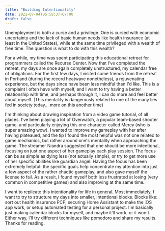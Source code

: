 ```yaml
---
title: "Building Intentionality"
date: 2021-07-04T05:58:37-07:00
draft: false
---
```


Unemployment is both a curse and a privilege. One is cursed with economic uncertainty and the lack
of basic human needs like health insurance (at least in the United States), while at the same time
privileged with a wealth of free time. The question is what to do with this wealth?

<!--more-->

For a while, my time was spent participating this educational retreat for programmers called the
Recurse Center. Now that I've completed the retreat, my days are once again completely unstructured,
my calendar free of obligations. For the first few days, I visited some friends from the retreat in
Portland (during the record heatwave nonetheless), a rejuvenating experience, but the days since
have been less mindful than I'd like. This is a complaint I often have with myself, and I want to
try having a better relationship with time, and perhaps through it, I can do more and feel better
about myself. (This mentality is dangerously related to one of the many lies fed in society today...
more on this another time)

I'm thinking about drawing inspiration from a video game tutorial, of all places. I've been playing
a lot of Overwatch, a popular team-based shooter game, and particularly enjoying this one character
called Mercy (who is super amazing wow). I wanted to improve my gameplay with her after having
plateaued, and the tip I found the most helpful was not one related to game mechanics, but rather
around one's mentality when approaching the game. The streamer Niandra suggested that one should be
more intentional, focusing on just one aspect of her gameplay each play session. The focus can be as
simple as dying less (not actually simple), or try to get more use of her specific abilities like
guardian angel. Having the focus has been extremely helpful: the specific goals help concentrate my
attention into just a few aspect of the rather chaotic gameplay, and also gave myself the license to
fail. As a result, I found myself both less frustrated at losing (very common in competitive games)
and also improving at the same time.

I want to replicate this intentionality for life in general. Most immediately, I want to try to
structure my days into smaller, intentional blocks. Blocks like: sort out health insurance PCP,
securing Home Assistant to make the iOS app work, or setup automated testing for a personal project.
I'm basically just making calendar blocks for myself, and maybe it'll work, or it won't. Either way,
I'll try different techniques like pomodoro and share my results. Thanks for reading.
